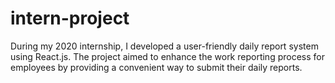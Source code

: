 # intern-project
During my 2020 internship, I developed a user-friendly daily report system using React.js. The project aimed to enhance the work reporting process for employees by providing a convenient way to submit their daily reports.
